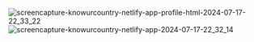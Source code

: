 ![screencapture-knowurcountry-netlify-app-profile-html-2024-07-17-22_33_22](https://github.com/user-attachments/assets/b7a7a3da-6cb2-41ed-9db7-01fd98edebb0)
![screencapture-knowurcountry-netlify-app-2024-07-17-22_32_14](https://github.com/user-attachments/assets/a6cfabc8-a322-4fe0-9335-eccfafaff504)
